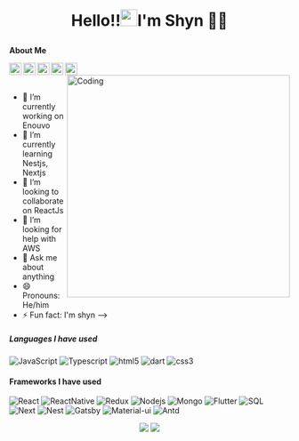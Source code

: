 # <p align="center"> **Hello!!<img src="https://raw.githubusercontent.com/KarthikNayak024/KarthikNayak024/master/assets/wave.gif" alt="waving hand" width="30px">I'm Shyn** 🎯️🚀️</p>
**About Me**

<a href="https://twitter.com/tranthaison1231">
  <img align="left" alt="Pawan's Twitter" width="22px" src="https://cdn.jsdelivr.net/npm/simple-icons@v3/icons/twitter.svg" />
</a>
<a href="https://www.linkedin.com/in/son-tran-b26797182/">
  <img align="left" alt="Pawan's Linkdein" width="22px" src="https://cdn.jsdelivr.net/npm/simple-icons@v3/icons/linkedin.svg" />
</a>
<a href="https://github.com/tranthaison1231">
  <img align="left" alt="Pawan's Github" width="22px" src="https://cdn.jsdelivr.net/npm/simple-icons@v3/icons/github.svg" />
</a>
<a href="https://www.facebook.com/Love.Ren.348">
  <img align="left" alt="Pawan's Facebook" width="22px" src="https://cdn.jsdelivr.net/npm/simple-icons@v3/icons/facebook.svg" />
</a>
<a href="https://www.youtube.com/channel/UCFGSLDaIOZpvE432Scyarow/">
  <img align="left" alt="Pawan's Facebook" width="22px" src="https://cdn.jsdelivr.net/npm/simple-icons@v3/icons/youtube.svg" />
</a>
<img align="right" alt="Coding" width="400" src="https://media.giphy.com/media/Y4ak9Ki2GZCbJxAnJD/giphy.gif">

<br/>
<br/>

- 🔭 I’m currently working on Enouvo
- 🌱 I’m currently learning Nestjs, Nextjs
- 👯 I’m looking to collaborate on ReactJs
- 🤔 I’m looking for help with AWS 
- 💬 Ask me about anything
- 😄 Pronouns: He/him
- ⚡ Fun fact: I'm shyn
-->


##### Languages I have used

![JavaScript](https://img.shields.io/badge/-javascript-000000?style=flat&logo=JavaScript)
![Typescript](https://img.shields.io/badge/-typescript-000000?style=flat&logo=Typescript)
![html5](https://img.shields.io/badge/-html5-000000?style=flat&logo=html5)
![dart](https://img.shields.io/badge/-html5-000000?style=flat&logo=dart)
![css3](https://img.shields.io/badge/-css3-000000?style=flat&logo=css3)

#### Frameworks I have used

![React](https://img.shields.io/badge/-React-000000?style=flat&logo=React)
![ReactNative](https://img.shields.io/badge/-ReactNative-000000?style=flat&logo=ReactNative)
![Redux](https://img.shields.io/badge/-Redux-000000?style=flat&logo=redux)
![Nodejs](https://img.shields.io/badge/-node.js-000000?style=flat&logo=node.js)
![Mongo](https://img.shields.io/badge/-mongo-000000?style=flat&logo=mongodb)
![Flutter](https://img.shields.io/badge/-mongo-000000?style=flat&logo=flutter)
![SQL](https://img.shields.io/badge/-SQL-000000?style=flat&logo=MySQL)
![Next](https://img.shields.io/badge/-Next-000000?style=flat&logo=Next.js)
![Nest](https://img.shields.io/badge/-Nest-000000?style=flat&logo=Nest.js)
![Gatsby](https://img.shields.io/badge/-Gatsby.js-000000?style=flat&logo=gatsby)
![Material-ui](https://img.shields.io/badge/-materialUi-000000?style=flat&logo=material-ui)
![Antd](https://img.shields.io/badge/-Antd-000000?style=flat&logo=Antd)

<p align="center">
<img src="https://github-readme-stats.vercel.app/api/top-langs/?username=tranthaison1231&hide_langs_below=1&layout=compact&theme=dark">
<img src="https://github-readme-stats.vercel.app/api?username=tranthaison1231&show_icons=true&theme=dark">
</p>

